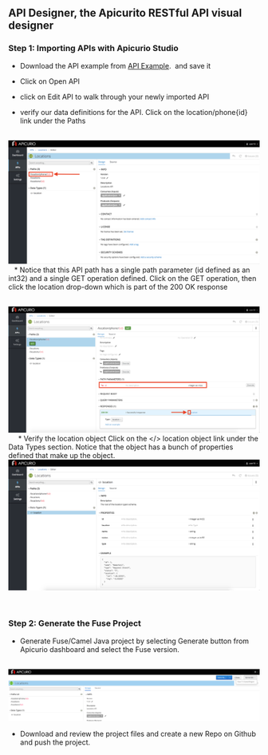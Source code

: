 ## API Designer, the Apicurito RESTful API visual designer


### Step 1: Importing APIs with Apicurio Studio


* Download the API example from [API Example](https://raw.githubusercontent.com/redhatHameed/Solution-Explorer/master/Locations.json).  and save it

* Click on Open API

* click on Edit API to walk through your newly imported API

* verify our data definitions for the API. Click on the location/phone{id} link under the Paths


 ![alt text](../images/apicurio-1.png "Create the API (service)")
 
 * Notice that this API path has a single path parameter (id defined as an int32) and a single GET operation defined. Click on the GET operation, then click the location drop-down which is part of the 200 OK response



 ![alt text](../images/apicurio-2.png "API Path (service)")
 
 
 * Verify the location object Click on the </> location object link under the Data Types section. Notice that the object has a bunch of properties defined that make up the object.
 
 
 ![alt text](../images/apicurio-3.png "API Path (location)")

 

### Step 2: Generate the Fuse Project


* Generate Fuse/Camel Java project by selecting Generate button from Apicurio dashboard and select the Fuse version.  

 ![alt text](../images/apicurio-4.png "API Path (location)")


* Download and review the project files and create a new Repo on Github and push the project.


